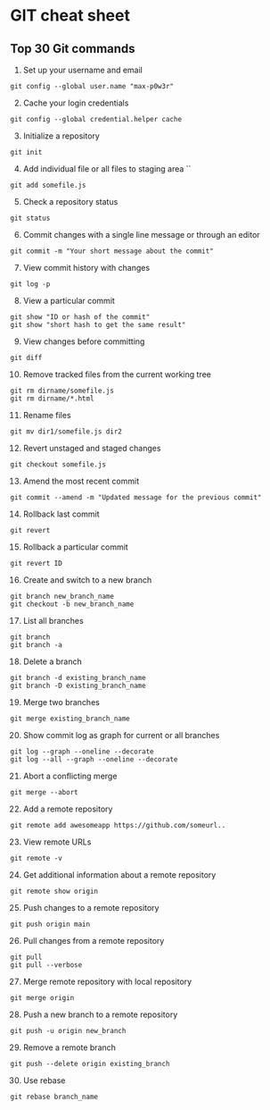 # GIT cheat sheet

## Top 30 Git commands

1. Set up your username and email
 ```
 git config --global user.name "max-p0w3r"
```
 
2. Cache your login credentials  
```
git config --global credential.helper cache
```
3. Initialize a repository  
```
git init
```
4. Add individual file or all files to staging area   ``
```
git add somefile.js
```
5. Check a repository status
```
git status
```
6. Commit changes with a single line message or through an editor
```
git commit -m "Your short message about the commit"
```
7. View commit history with changes
```
git log -p
```
8. View a particular commit
```
git show "ID or hash of the commit" 
git show "short hash to get the same result"
```
9. View changes before committing
```
git diff
```
10. Remove tracked files from the current working tree
```
git rm dirname/somefile.js
git rm dirname/*.html
```
11. Rename files
```
git mv dir1/somefile.js dir2
```
12. Revert unstaged and staged changes
```
git checkout somefile.js
```
13. Amend the most recent commit
```
git commit --amend -m "Updated message for the previous commit"
```
14. Rollback last commit
```
git revert
```
15. Rollback a particular commit
```
git revert ID
```
16. Create and switch to a new branch
```
git branch new_branch_name
git checkout -b new_branch_name
```
17. List all branches
```
git branch
git branch -a
```
18. Delete a branch
```
git branch -d existing_branch_name
git branch -D existing_branch_name
```
19. Merge two branches
```
git merge existing_branch_name
```
20. Show commit log as graph for current or all branches
```
git log --graph --oneline --decorate
git log --all --graph --oneline --decorate
```
21. Abort a conflicting merge
```
git merge --abort
```
22. Add a remote repository
```
git remote add awesomeapp https://github.com/someurl..
```
23. View remote URLs
```
git remote -v
```
24. Get additional information about a remote repository
```
git remote show origin
```
25. Push changes to a remote repository
```
git push origin main
```
26. Pull changes from a remote repository
```
git pull
git pull --verbose
```
27. Merge remote repository with local repository
```
git merge origin
```
28. Push a new branch to a remote repository
```
git push -u origin new_branch
```
29. Remove a remote branch
```
git push --delete origin existing_branch
```
30. Use rebase
```
git rebase branch_name
```


















